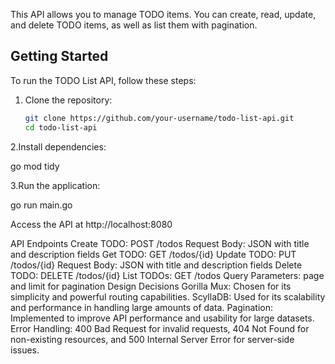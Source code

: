 

This API allows you to manage TODO items. You can create, read, update, and delete TODO items, as well as list them with pagination.

## Getting Started

To run the TODO List API, follow these steps:

1. Clone the repository:
   ```sh
   git clone https://github.com/your-username/todo-list-api.git
   cd todo-list-api
2.Install dependencies:


go mod tidy

3.Run the application:


go run main.go

Access the API at http://localhost:8080

API Endpoints
Create TODO: POST /todos
Request Body: JSON with title and description fields
Get TODO: GET /todos/{id}
Update TODO: PUT /todos/{id}
Request Body: JSON with title and description fields
Delete TODO: DELETE /todos/{id}
List TODOs: GET /todos
Query Parameters: page and limit for pagination
Design Decisions
Gorilla Mux: Chosen for its simplicity and powerful routing capabilities.
ScyllaDB: Used for its scalability and performance in handling large amounts of data.
Pagination: Implemented to improve API performance and usability for large datasets.
Error Handling: 400 Bad Request for invalid requests, 404 Not Found for non-existing resources, and 500 Internal Server Error for server-side issues.